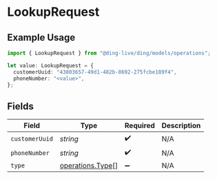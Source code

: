 # LookupRequest

## Example Usage

```typescript
import { LookupRequest } from "@ding-live/ding/models/operations";

let value: LookupRequest = {
  customerUuid: "43803657-49d1-482b-8692-275fcbe189f4",
  phoneNumber: "<value>",
};
```

## Fields

| Field                                                | Type                                                 | Required                                             | Description                                          |
| ---------------------------------------------------- | ---------------------------------------------------- | ---------------------------------------------------- | ---------------------------------------------------- |
| `customerUuid`                                       | *string*                                             | :heavy_check_mark:                                   | N/A                                                  |
| `phoneNumber`                                        | *string*                                             | :heavy_check_mark:                                   | N/A                                                  |
| `type`                                               | [operations.Type](../../models/operations/type.md)[] | :heavy_minus_sign:                                   | N/A                                                  |